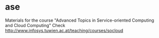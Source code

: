 # ase
Materials for the course "Advanced Topics in Service-oriented Computing and Cloud Computing" 
Check http://www.infosys.tuwien.ac.at/teaching/courses/socloud
